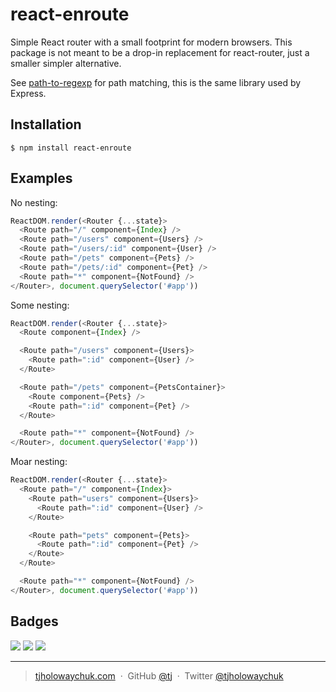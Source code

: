 
# react-enroute

 Simple React router with a small footprint for modern browsers. This package is not meant to be a drop-in replacement for react-router, just a smaller simpler alternative.

 See [path-to-regexp](https://github.com/pillarjs/path-to-regexp) for path matching, this is the same library used by Express.

## Installation

 ```
 $ npm install react-enroute
 ```

## Examples

No nesting:

```js
ReactDOM.render(<Router {...state}>
  <Route path="/" component={Index} />
  <Route path="/users" component={Users} />
  <Route path="/users/:id" component={User} />
  <Route path="/pets" component={Pets} />
  <Route path="/pets/:id" component={Pet} />
  <Route path="*" component={NotFound} />
</Router>, document.querySelector('#app'))
```

Some nesting:

```js
ReactDOM.render(<Router {...state}>
  <Route component={Index} />

  <Route path="/users" component={Users}>
    <Route path=":id" component={User} />
  </Route>

  <Route path="/pets" component={PetsContainer}>
    <Route component={Pets} />
    <Route path=":id" component={Pet} />
  </Route>

  <Route path="*" component={NotFound} />
</Router>, document.querySelector('#app'))
```

Moar nesting:

```js
ReactDOM.render(<Router {...state}>
  <Route path="/" component={Index}>
    <Route path="users" component={Users}>
      <Route path=":id" component={User} />
    </Route>

    <Route path="pets" component={Pets}>
      <Route path=":id" component={Pet} />
    </Route>
  </Route>

  <Route path="*" component={NotFound} />
</Router>, document.querySelector('#app'))
```

## Badges

![](https://img.shields.io/badge/license-MIT-blue.svg)
![](https://img.shields.io/badge/status-stable-green.svg)
[![](http://apex.sh/images/badge.svg)](https://apex.sh/ping/)

---

> [tjholowaychuk.com](http://tjholowaychuk.com) &nbsp;&middot;&nbsp;
> GitHub [@tj](https://github.com/tj) &nbsp;&middot;&nbsp;
> Twitter [@tjholowaychuk](https://twitter.com/tjholowaychuk)
